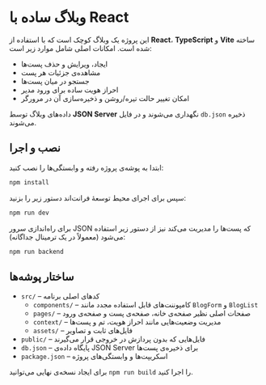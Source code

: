 # وبلاگ ساده با React

این پروژه یک وبلاگ کوچک است که با استفاده از **React**، **TypeScript** و **Vite** ساخته شده است. امکانات اصلی شامل موارد زیر است:

- ایجاد، ویرایش و حذف پست‌ها
- مشاهده‌ی جزئیات هر پست
- جستجو در میان پست‌ها
- احراز هویت ساده برای ورود مدیر
- امکان تغییر حالت تیره/روشن و ذخیره‌سازی آن در مرورگر

داده‌های وبلاگ توسط **JSON Server** نگهداری می‌شوند و در فایل `db.json` ذخیره می‌شوند.

## نصب و اجرا

ابتدا به پوشه‌ی پروژه رفته و وابستگی‌ها را نصب کنید:

```bash
npm install
```

سپس برای اجرای محیط توسعهٔ فرانت‌اند دستور زیر را بزنید:

```bash
npm run dev
```

برای راه‌اندازی سرور JSON که پست‌ها را مدیریت می‌کند نیز از دستور زیر استفاده می‌شود (معمولاً در یک ترمینال جداگانه):

```bash
npm run backend
```

## ساختار پوشه‌ها

- `src/` – کدهای اصلی برنامه
  - `components/` – کامپوننت‌های قابل استفاده مجدد مانند `BlogForm` و `BlogList`
  - `pages/` – صفحات اصلی نظیر صفحه‌ی خانه، صفحه‌ی پست و صفحه‌ی ورود
  - `context/` – مدیریت وضعیت‌هایی مانند احراز هویت، تم و پست‌ها
  - `assets/` – فایل‌های ثابت و تصاویر
- `public/` – فایل‌هایی که بدون پردازش در خروجی قرار می‌گیرند
- `db.json` – پایگاه داده‌ی JSON Server برای ذخیره‌ی پست‌ها
- `package.json` – اسکریپت‌ها و وابستگی‌های پروژه

برای ایجاد نسخه‌ی نهایی می‌توانید `npm run build` را اجرا کنید.

